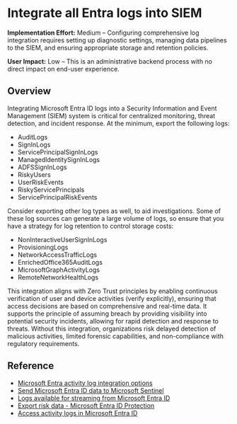 #  Integrate all Entra logs into SIEM

**Implementation Effort:** Medium – Configuring comprehensive log integration requires setting up diagnostic settings, managing data pipelines to the SIEM, and ensuring appropriate storage and retention policies.

**User Impact:** Low – This is an administrative backend process with no direct impact on end-user experience.

## Overview

Integrating  Microsoft Entra ID logs into a Security Information and Event Management (SIEM) system is critical for centralized monitoring, threat detection, and incident response. At the minimum, export the following logs:

- AuditLogs
- SignInLogs
- ServicePrincipalSignInLogs
- ManagedIdentitySignInLogs
- ADFSSignInLogs
- RiskyUsers
- UserRiskEvents
- RiskyServicePrincipals
- ServicePrincipalRiskEvents

Consider exporting other log types as well, to aid investigations. Some of these log sources can generate a large volume of logs, so ensure that you have a strategy for log retention to control storage costs:

- NonInteractiveUserSignInLogs
- ProvisioningLogs
- NetworkAccessTrafficLogs
- EnrichedOffice365AuditLogs
- MicrosoftGraphActivityLogs
- RemoteNetworkHealthLogs

This integration aligns with Zero Trust principles by enabling continuous verification of user and device activities (verify explicitly), ensuring that access decisions are based on comprehensive and real-time data. It supports the principle of assuming breach by providing visibility into potential security incidents, allowing for rapid detection and response to threats. Without this integration, organizations risk delayed detection of malicious activities, limited forensic capabilities, and non-compliance with regulatory requirements.

## Reference
* [Microsoft Entra activity log integration options](https://learn.microsoft.com/entra/identity/monitoring-health/concept-log-monitoring-integration-options-considerations)
* [Send Microsoft Entra ID data to Microsoft Sentinel](https://learn.microsoft.com/azure/sentinel/connect-azure-active-directory)
* [Logs available for streaming from Microsoft Entra ID](https://learn.microsoft.com/entra/identity/monitoring-health/concept-diagnostic-settings-logs-options)
* [Export risk data - Microsoft Entra ID Protection](https://learn.microsoft.com/entra/id-protection/howto-export-risk-data)
* [Access activity logs in Microsoft Entra ID](https://learn.microsoft.com/entra/identity/monitoring-health/howto-access-activity-logs)
